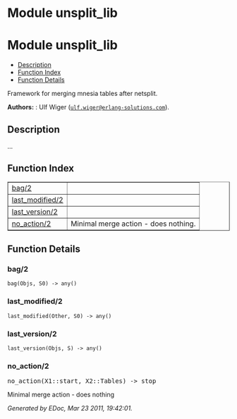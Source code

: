 Module unsplit_lib
==================


<h1>Module unsplit_lib</h1>

* [Description](#description)
* [Function Index](#index)
* [Function Details](#functions)


Framework for merging mnesia tables after netsplit.



__Authors:__ : Ulf Wiger ([`ulf.wiger@erlang-solutions.com`](mailto:ulf.wiger@erlang-solutions.com)).

<h2><a name="description">Description</a></h2>





...


<h2><a name="index">Function Index</a></h2>



<table width="100%" border="1" cellspacing="0" cellpadding="2" summary="function index"><tr><td valign="top"><a href="#bag-2">bag/2</a></td><td></td></tr><tr><td valign="top"><a href="#last_modified-2">last_modified/2</a></td><td></td></tr><tr><td valign="top"><a href="#last_version-2">last_version/2</a></td><td></td></tr><tr><td valign="top"><a href="#no_action-2">no_action/2</a></td><td>Minimal merge action - does nothing.</td></tr></table>


<a name="functions"></a>


<h2>Function Details</h2>


<a name="bag-2"></a>


<h3>bag/2</h3>





`bag(Objs, S0) -> any()`


<a name="last_modified-2"></a>


<h3>last_modified/2</h3>





`last_modified(Other, S0) -> any()`


<a name="last_version-2"></a>


<h3>last_version/2</h3>





`last_version(Objs, S) -> any()`


<a name="no_action-2"></a>


<h3>no_action/2</h3>





<tt>no_action(X1::start, X2::Tables) -> stop</tt>



Minimal merge action - does nothing

_Generated by EDoc, Mar 23 2011, 19:42:01._